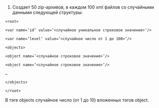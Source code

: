 1. Создает 50 zip-архивов, в каждом 100 xml файлов со случайными данными следующей структуры:

```
<root>

<var name=’id’ value=’<случайное уникальное строковое значение>’/>

<var name=’level’ value=’<случайное число от 1 до 100>’/>

<objects>

<object name=’<случайное строковое значение>’/>

<object name=’<случайное строковое значение>’/>

…

</objects>

</root>
```

В тэге objects случайное число (от 1 до 10) вложенных тэгов object.